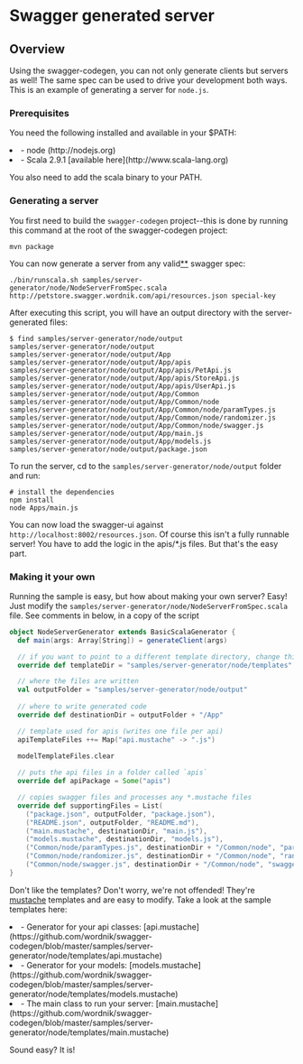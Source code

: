 # Swagger generated server

## Overview
Using the swagger-codegen, you can not only generate clients but servers as well!  The same spec can be used to drive your
development both ways.  This is an example of generating a server for `node.js`.

### Prerequisites
You need the following installed and available in your $PATH:

<li>- node (http://nodejs.org)

<li>- Scala 2.9.1 [available here](http://www.scala-lang.org)

You also need to add the scala binary to your PATH.

### Generating a server
You first need to build the `swagger-codegen` project--this is done by running this command at the root of the swagger-codegen project:

```
mvn package
```

You can now generate a server from any valid[**](https://github.com/wordnik/swagger-codegen/blob/master/README.md#validating-your-swagger-spec) swagger spec:

```
./bin/runscala.sh samples/server-generator/node/NodeServerFromSpec.scala http://petstore.swagger.wordnik.com/api/resources.json special-key
```

After executing this script, you will have an output directory with the server-generated files:

```
$ find samples/server-generator/node/output
samples/server-generator/node/output
samples/server-generator/node/output/App
samples/server-generator/node/output/App/apis
samples/server-generator/node/output/App/apis/PetApi.js
samples/server-generator/node/output/App/apis/StoreApi.js
samples/server-generator/node/output/App/apis/UserApi.js
samples/server-generator/node/output/App/Common
samples/server-generator/node/output/App/Common/node
samples/server-generator/node/output/App/Common/node/paramTypes.js
samples/server-generator/node/output/App/Common/node/randomizer.js
samples/server-generator/node/output/App/Common/node/swagger.js
samples/server-generator/node/output/App/main.js
samples/server-generator/node/output/App/models.js
samples/server-generator/node/output/package.json
```

To run the server, cd to the `samples/server-generator/node/output` folder and run:

```
# install the dependencies
npm install
node Apps/main.js
```

You can now load the swagger-ui against `http://localhost:8002/resources.json`.  Of course this isn't a fully
runnable server!  You have to add the logic in the apis/*.js files.  But that's the easy part.


### Making it your own
Running the sample is easy, but how about making your own server?  Easy!  Just modify the `samples/server-generator/node/NodeServerFromSpec.scala` file.
See comments in below, in a copy of the script

```scala
object NodeServerGenerator extends BasicScalaGenerator {
  def main(args: Array[String]) = generateClient(args)

  // if you want to point to a different template directory, change this
  override def templateDir = "samples/server-generator/node/templates"

  // where the files are written
  val outputFolder = "samples/server-generator/node/output"
    
  // where to write generated code
  override def destinationDir = outputFolder + "/App"

  // template used for apis (writes one file per api)
  apiTemplateFiles ++= Map("api.mustache" -> ".js")
  
  modelTemplateFiles.clear

  // puts the api files in a folder called `apis`
  override def apiPackage = Some("apis")

  // copies swagger files and processes any *.mustache files
  override def supportingFiles = List(
    ("package.json", outputFolder, "package.json"),
    ("README.json", outputFolder, "README.md"),
    ("main.mustache", destinationDir, "main.js"),
    ("models.mustache", destinationDir, "models.js"),
    ("Common/node/paramTypes.js", destinationDir + "/Common/node", "paramTypes.js"),
    ("Common/node/randomizer.js", destinationDir + "/Common/node", "randomizer.js"),
    ("Common/node/swagger.js", destinationDir + "/Common/node", "swagger.js"))
}
```

Don't like the templates?  Don't worry, we're not offended!  They're [mustache](http://mustache.github.com/) templates and are easy to modify.
Take a look at the sample templates here:

<li> - Generator for your api classes: [api.mustache](https://github.com/wordnik/swagger-codegen/blob/master/samples/server-generator/node/templates/api.mustache)

<li> - Generator for your models: [models.mustache](https://github.com/wordnik/swagger-codegen/blob/master/samples/server-generator/node/templates/models.mustache)

<li> - The main class to run your server: [main.mustache](https://github.com/wordnik/swagger-codegen/blob/master/samples/server-generator/node/templates/main.mustache)


Sound easy?  It is!

